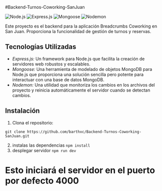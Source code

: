 #Backend-Turnos-Coworking-SanJuan

![Node.js](https://img.shields.io/badge/Node.js-14.17.3-green)
![Express.js](https://img.shields.io/badge/Express.js-4.17.1-blue)
![Mongoose](https://img.shields.io/badge/Mongoose-6.0.11-yellow)
![Nodemon](https://img.shields.io/badge/Nodemon-2.0.15-red)

Este proyecto es el backend para la aplicación Breadcrumbs Coworking en San Juan. Proporciona la funcionalidad de gestión de turnos y reservas.

## Tecnologías Utilizadas

- *Express.js:* Un framework para Node.js que facilita la creación de servidores web robustos y escalables.
- *Mongoose:* Una herramienta de modelado de objetos MongoDB para Node.js que proporciona una solución sencilla pero potente para interactuar con una base de datos MongoDB.
- *Nodemon:* Una utilidad que monitoriza los cambios en los archivos del proyecto y reinicia automáticamente el servidor cuando se detectan cambios.

## Instalación

1. Clona el repositorio:
```
git clone https://github.com/barthxc/Backend-Turnos-Coworking-SanJuan.git
```
2. instalas las dependencias ```npm install```
3. desplegar servidor ```npm run dev```

# Esto iniciará el servidor en el puerto por defecto 4000
